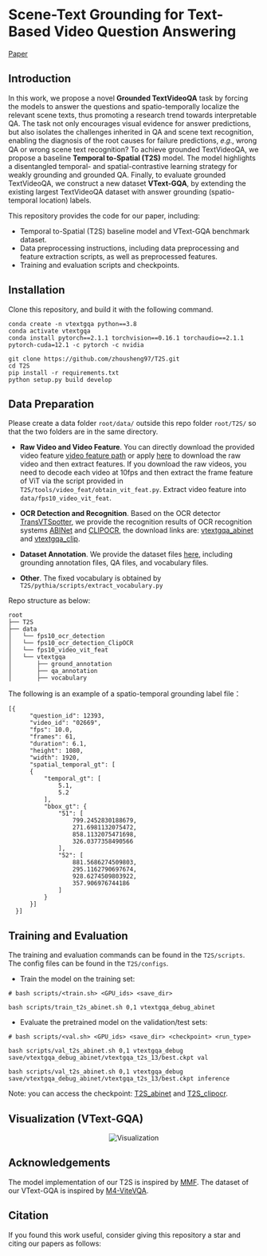 # Scene-Text Grounding for Text-Based Video Question Answering

[Paper](https://example.com)


## Introduction
In this work, we propose a novel **Grounded TextVideoQA** task by forcing the models to answer the questions and spatio-temporally localize the relevant scene texts, thus promoting a research trend towards interpretable QA. The task not only encourages visual evidence for answer predictions, but also isolates the challenges inherited in QA and scene text recognition, enabling the diagnosis of the root causes for failure predictions, 𝑒.𝑔., wrong QA or wrong scene text recognition? To achieve grounded TextVideoQA, we propose a baseline **Temporal to-Spatial (T2S)** model. The model highlights a disentangled temporal- and spatial-contrastive learning strategy for weakly grounding and grounded QA. Finally, to evaluate grounded TextVideoQA, we construct a new dataset **VText-GQA**, by extending the existing largest TextVideoQA dataset with answer grounding (spatio-temporal location) labels. 

This repository provides the code for our paper, including:

- Temporal to-Spatial (T2S) baseline model and VText-GQA benchmark dataset.
- Data preprocessing instructions, including data preprocessing and feature extraction scripts, as well as preprocessed features.
- Training and evaluation scripts and checkpoints.


## Installation
Clone this repository, and build it with the following command.

```
conda create -n vtextgqa python==3.8
conda activate vtextgqa
conda install pytorch==2.1.1 torchvision==0.16.1 torchaudio==2.1.1 pytorch-cuda=12.1 -c pytorch -c nvidia

git clone https://github.com/zhousheng97/T2S.git
cd T2S
pip install -r requirements.txt
python setup.py build develop
```

## Data Preparation
Please create a data folder ```root/data/``` outside this repo folder ```root/T2S/``` so that the two folders are in the same directory.

* **Raw Video and Video Feature**.
You can directly download the provided video feature [video feature path](https://drive.google.com/file/d/1v7_0eiGtoDMt5kwz1jsPZ25Bo_8hXNjj/view?usp=drive_link) or apply [here](https://github.com/bytedance/VTVQA) to download the raw video and then extract features. If you download the raw videos, you need to decode each video at 10fps and then extract the frame feature of ViT via the script provided in ```T2S/tools/video_feat/obtain_vit_feat.py```. Extract video feature into ```data/fps10_video_vit_feat```.

* **OCR Detection and Recognition**.
Based on the OCR detector [TransVTSpotter](https://github.com/weijiawu/TransVTSpotter), we provide the recognition results of OCR recognition systems [ABINet](https://github.com/FangShancheng/ABINet) and [CLIPOCR](https://github.com/wzx99/CLIPOCR), the download links are: 
[vtextgqa_abinet](https://drive.google.com/file/d/1MNgnMgON38iiWbKGMwFVKtuQiorC4UyG/view?usp=drive_link) and [vtextgqa_clip](https://drive.google.com/file/d/1h3L9CN_Z0ihrmKsNruXf3UnF2rjulXik/view?usp=drive_link).

* **Dataset Annotation**.
We provide the dataset files [here](https://drive.google.com/drive/folders/1JOOifZJOk6pvqHE2MDjpyVi4BcahfKge?usp=drive_link), including grounding annotation files, QA files, and vocabulary files.

* **Other**. The fixed vocabulary is obtained by ```T2S/pythia/scripts/extract_vocabulary.py```

Repo structure as below:
```
root
├── T2S
├── data
│   └── fps10_ocr_detection
│   └── fps10_ocr_detection_ClipOCR
│   └── fps10_video_vit_feat
│   └── vtextgqa
│       ├── ground_annotation
│       ├── qa_annotation
│       ├── vocabulary
```

The following is an example of a spatio-temporal grounding label  file：
```
[{
      "question_id": 12393,
      "video_id": "02669",
      "fps": 10.0,
      "frames": 61,
      "duration": 6.1,
      "height": 1080,
      "width": 1920,
      "spatial_temporal_gt": [
      {
          "temporal_gt": [
              5.1,
              5.2
          ],
          "bbox_gt": {
              "51": [
                  799.2452830188679,
                  271.6981132075472,
                  858.1132075471698,
                  326.0377358490566
              ],
              "52": [
                  881.5686274509803,
                  295.1162790697674,
                  928.6274509803922,
                  357.906976744186
              ]
          }
      }]
  }]
```

## Training and Evaluation
The training and evaluation commands can be found in the ```T2S/scripts```. The config files can be found in the ```T2S/configs```.

* Train the model on the training set:
```
# bash scripts/<train.sh> <GPU_ids> <save_dir>

bash scripts/train_t2s_abinet.sh 0,1 vtextgqa_debug_abinet
```

* Evaluate the pretrained model on the validation/test sets:
```
# bash scripts/<val.sh> <GPU_ids> <save_dir> <checkpoint> <run_type>

bash scripts/val_t2s_abinet.sh 0,1 vtextgqa_debug save/vtextgqa_debug_abinet/vtextgqa_t2s_13/best.ckpt val

bash scripts/val_t2s_abinet.sh 0,1 vtextgqa_debug save/vtextgqa_debug_abinet/vtextgqa_t2s_13/best.ckpt inference
```
Note: you can access the checkpoint: [T2S_abinet](https://drive.google.com/file/d/1ye-E9L_9HbHiPDLRCpRYpwLdpyjP339q/view?usp=drive_link) and [T2S_clipocr](https://drive.google.com/file/d/1YjFLcCemcD-KVBqTojVre3YZzHQCnFQK/view?usp=drive_link).

## Visualization (VText-GQA)
<p align="center">
  <img src="https://github.com/zhousheng97/T2S/blob/main/image/visualization.png" alt="Visualization">
</p>


## Acknowledgements
The model implementation of our T2S is inspired by [MMF](https://github.com/facebookresearch/mmf).  The dataset of our VText-GQA is inspired by [M4-ViteVQA](https://github.com/bytedance/VTVQA). 

## Citation
If you found this work useful, consider giving this repository a star and citing our papers as follows:

```

```
